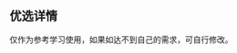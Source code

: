 ## 优选详情

<demo-model url="/vipPage/blog/product/product"></demo-model>
<template-download></template-download>

仅作为参考学习使用，如果如达不到自己的需求，可自行修改。
